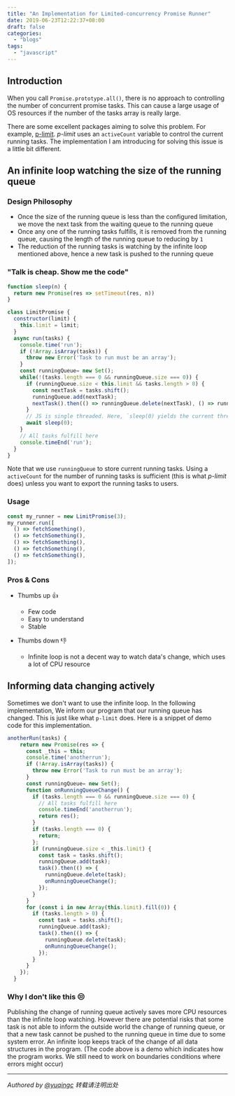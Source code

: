 ```yaml
---
title: "An Implementation for Limited-concurrency Promise Runner"
date: 2019-06-23T12:22:37+08:00
draft: false
categories:
  - "blogs"
tags:
  - "javascript"
---
```


## Introduction

When you call `Promise.prototype.all()`, there is no approach to controlling the number of concurrent promise tasks. This can cause a large usage of OS resources if the number of the tasks array is really large.

There are some excellent packages aiming to solve this problem. For example, [p-limit](https://www.npmjs.com/package/p-limit). *p-limit* uses an `activeCount` variable to control the current running tasks.
The implementation I am introducing for solving this issue is a little bit different.

## An infinite loop watching the size of the running queue

### Design Philosophy
- Once the size of the running queue is less than the configured limitation, we move the next task from the waiting queue to the running queue
- Once any one of the running tasks fulfills, it is removed from the running queue, causing the length of the running queue to reducing by `1`
- The reduction of the running tasks is watching by the infinite loop mentioned above, hence a new task is pushed to the running queue

### "Talk is cheap. Show me the code"

```js
function sleep(n) {
  return new Promise(res => setTimeout(res, n))
}

class LimitPromise {
  constructor(limit) {
    this.limit = limit;
  }
  async run(tasks) {
    console.time('run');
    if (!Array.isArray(tasks)) {
      throw new Error('Task to run must be an array');
    }
    const runningQueue= new Set();
    while(!(tasks.length === 0 && runningQueue.size === 0)) {
      if (runningQueue.size < this.limit && tasks.length > 0) {
        const nextTask = tasks.shift();
        runningQueue.add(nextTask);
        nextTask().then(() => runningQueue.delete(nextTask), () => runningQueue.delete(nextTask));
      }
      // JS is single threaded. Here, `sleep(0) yields the current thread to other tasks.`
      await sleep(0);
    }
    // All tasks fulfill here
    console.timeEnd('run');
  }
}
```

Note that we use `runningQueue` to store current running tasks. Using a `activeCount` for the number of running tasks is sufficient (this is what *p-limit* does) unless you want to export the running tasks to users.

### Usage

```js
const my_runner = new LimitPromise(3);
my_runner.run([
  () => fetchSomething(),
  () => fetchSomething(),
  () => fetchSomething(),
  () => fetchSomething(),
  () => fetchSomething(),
]);
```

### Pros & Cons

- Thumbs up 👍
    - Few code
    - Easy to understand
    - Stable

- Thumbs down 👎
    - Infinite loop is not a decent way to watch data's change, which uses a lot of CPU resource

## Informing data changing actively

Sometimes we don't want to use the infinite loop. In the following implementation, We inform our program that our running queue has changed. This is just like what `p-limit` does. Here is a snippet of demo code for this implementation.

```js
anotherRun(tasks) {
    return new Promise(res => {
      const _this = this;
      console.time('anotherrun');
      if (!Array.isArray(tasks)) {
        throw new Error('Task to run must be an array');
      }
      const runningQueue= new Set();
      function onRunningQueueChange() {
        if (tasks.length === 0 && runningQueue.size === 0) {
          // All tasks fulfill here
          console.timeEnd('anotherrun');
          return res();
        }
        if (tasks.length === 0) {
          return;
        };
        if (runningQueue.size < _this.limit) {
          const task = tasks.shift();
          runningQueue.add(task);
          task().then(() => {
            runningQueue.delete(task);
            onRunningQueueChange();
          });
        }
      }
      for (const i in new Array(this.limit).fill(0)) {
        if (tasks.length > 0) {
          const task = tasks.shift();
          runningQueue.add(task);
          task().then(() => {
            runningQueue.delete(task);
            onRunningQueueChange();
          });
        }
      }
    });
  }
```

### Why I don't like this 😒

Publishing the change of running queue actively saves more CPU resources than the infinite loop watching. However there are potential risks that some task is not able to inform the outside world the change of running queue, or that a new task cannot be pushed to the running queue in time due to some system error. An infinite loop keeps track of the change of all data structures in the program. (The code above is a demo which indicates how the program works. We still need to work on boundaries conditions where errors might occur)


---
*Authored by <a target="_blank" href="https://github.com/yuqingc">@yuqingc</a> 转载请注明出处*
